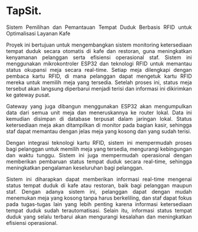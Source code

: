 # TapSit. 
<div align="justify">

Sistem Pemilihan dan Pemantauan Tempat Duduk Berbasis RFID untuk Optimalisasi Layanan Kafe

Proyek ini bertujuan untuk mengembangkan sistem monitoring ketersediaan tempat duduk secara otomatis di kafe dan restoran, guna meningkatkan kenyamanan pelanggan serta efisiensi operasional staf. Sistem ini menggunakan mikrokontroler ESP32 dan teknologi RFID untuk memantau status okupansi meja secara real-time. Setiap meja dilengkapi dengan pembaca kartu RFID, di mana pelanggan dapat mengetuk kartu RFID mereka untuk memilih meja yang tersedia. Setelah proses ini, status meja tersebut akan langsung diperbarui menjadi terisi dan informasi ini dikirimkan ke gateway pusat.

Gateway yang juga dibangun menggunakan ESP32 akan mengumpulkan data dari semua unit meja dan meneruskannya ke router lokal. Data ini kemudian disimpan di database terpusat dalam jaringan lokal. Status ketersediaan meja akan ditampilkan di monitor pada bagian kasir, sehingga staf dapat memantau dengan jelas meja yang kosong dan yang sudah terisi.

Dengan integrasi teknologi kartu RFID, sistem ini mempermudah proses bagi pelanggan untuk memilih meja yang tersedia, mengurangi kebingungan dan waktu tunggu. Sistem ini juga mempermudah operasional dengan memberikan pembaruan status tempat duduk secara real-time, sehingga meningkatkan pengalaman keseluruhan bagi pelanggan.

Sistem ini diharapkan dapat memberikan informasi real-time mengenai status tempat duduk di kafe atau restoran, baik bagi pelanggan maupun staf. Dengan adanya sistem ini, pelanggan dapat dengan mudah menemukan meja yang kosong tanpa harus berkeliling, dan staf dapat fokus pada tugas-tugas lain yang lebih penting karena informasi ketersediaan tempat duduk sudah terautomatisasi. Selain itu, informasi status tempat duduk yang selalu terbarui akan mengurangi kesalahan dan meningkatkan efisiensi operasional.
</div>
